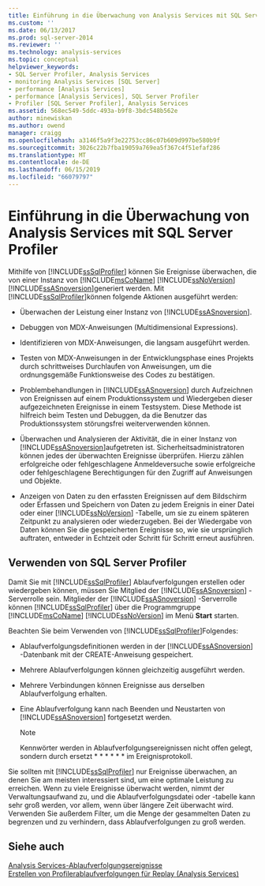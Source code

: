 ```yaml
---
title: Einführung in die Überwachung von Analysis Services mit SQL Server Profiler | Microsoft-Dokumentation
ms.custom: ''
ms.date: 06/13/2017
ms.prod: sql-server-2014
ms.reviewer: ''
ms.technology: analysis-services
ms.topic: conceptual
helpviewer_keywords:
- SQL Server Profiler, Analysis Services
- monitoring Analysis Services [SQL Server]
- performance [Analysis Services]
- performance [Analysis Services], SQL Server Profiler
- Profiler [SQL Server Profiler], Analysis Services
ms.assetid: 568ec549-5ddc-493a-b9f8-3bdc548b562e
author: minewiskan
ms.author: owend
manager: craigg
ms.openlocfilehash: a3146f5a9f3e22753cc86c07b609d997be580b9f
ms.sourcegitcommit: 3026c22b7fba19059a769ea5f367c4f51efaf286
ms.translationtype: MT
ms.contentlocale: de-DE
ms.lasthandoff: 06/15/2019
ms.locfileid: "66079797"
---
```

# <a name="introduction-to-monitoring-analysis-services-with-sql-server-profiler"></a>Einführung in die Überwachung von Analysis Services mit SQL Server Profiler
  Mithilfe von [!INCLUDE[ssSqlProfiler](../../includes/sssqlprofiler-md.md)] können Sie Ereignisse überwachen, die von einer Instanz von [!INCLUDE[msCoName](../../includes/msconame-md.md)] [!INCLUDE[ssNoVersion](../../includes/ssnoversion-md.md)] [!INCLUDE[ssASnoversion](../../includes/ssasnoversion-md.md)]generiert werden. Mit [!INCLUDE[ssSqlProfiler](../../includes/sssqlprofiler-md.md)]können folgende Aktionen ausgeführt werden:  
  
-   Überwachen der Leistung einer Instanz von [!INCLUDE[ssASnoversion](../../includes/ssasnoversion-md.md)].  
  
-   Debuggen von MDX-Anweisungen (Multidimensional Expressions).  
  
-   Identifizieren von MDX-Anweisungen, die langsam ausgeführt werden.  
  
-   Testen von MDX-Anweisungen in der Entwicklungsphase eines Projekts durch schrittweises Durchlaufen von Anweisungen, um die ordnungsgemäße Funktionsweise des Codes zu bestätigen.  
  
-   Problembehandlungen in [!INCLUDE[ssASnoversion](../../includes/ssasnoversion-md.md)] durch Aufzeichnen von Ereignissen auf einem Produktionssystem und Wiedergeben dieser aufgezeichneten Ereignisse in einem Testsystem. Diese Methode ist hilfreich beim Testen und Debuggen, da die Benutzer das Produktionssystem störungsfrei weiterverwenden können.  
  
-   Überwachen und Analysieren der Aktivität, die in einer Instanz von [!INCLUDE[ssASnoversion](../../includes/ssasnoversion-md.md)]aufgetreten ist. Sicherheitsadministratoren können jedes der überwachten Ereignisse überprüfen. Hierzu zählen erfolgreiche oder fehlgeschlagene Anmeldeversuche sowie erfolgreiche oder fehlgeschlagene Berechtigungen für den Zugriff auf Anweisungen und Objekte.  
  
-   Anzeigen von Daten zu den erfassten Ereignissen auf dem Bildschirm oder Erfassen und Speichern von Daten zu jedem Ereignis in einer Datei oder einer [!INCLUDE[ssNoVersion](../../includes/ssnoversion-md.md)] -Tabelle, um sie zu einem späteren Zeitpunkt zu analysieren oder wiederzugeben. Bei der Wiedergabe von Daten können Sie die gespeicherten Ereignisse so, wie sie ursprünglich auftraten, entweder in Echtzeit oder Schritt für Schritt erneut ausführen.  
  
## <a name="using-sql-server-profiler"></a>Verwenden von SQL Server Profiler  
 Damit Sie mit [!INCLUDE[ssSqlProfiler](../../includes/sssqlprofiler-md.md)] Ablaufverfolgungen erstellen oder wiedergeben können, müssen Sie Mitglied der [!INCLUDE[ssASnoversion](../../includes/ssasnoversion-md.md)] -Serverrolle sein. Mitglieder der [!INCLUDE[ssASnoversion](../../includes/ssasnoversion-md.md)] -Serverrolle können [!INCLUDE[ssSqlProfiler](../../includes/sssqlprofiler-md.md)] über die Programmgruppe [!INCLUDE[msCoName](../../includes/msconame-md.md)] [!INCLUDE[ssNoVersion](../../includes/ssnoversion-md.md)] im Menü **Start** starten.  
  
 Beachten Sie beim Verwenden von [!INCLUDE[ssSqlProfiler](../../includes/sssqlprofiler-md.md)]Folgendes:  
  
-   Ablaufverfolgungsdefinitionen werden in der [!INCLUDE[ssASnoversion](../../includes/ssasnoversion-md.md)] -Datenbank mit der CREATE-Anweisung gespeichert.  
  
-   Mehrere Ablaufverfolgungen können gleichzeitig ausgeführt werden.  
  
-   Mehrere Verbindungen können Ereignisse aus derselben Ablaufverfolgung erhalten.  
  
-   Eine Ablaufverfolgung kann nach Beenden und Neustarten von [!INCLUDE[ssASnoversion](../../includes/ssasnoversion-md.md)] fortgesetzt werden.  
  
    > [!NOTE]  
    >  Kennwörter werden in Ablaufverfolgungsereignissen nicht offen gelegt, sondern durch ersetzt \* \* \* \* \* \* im Ereignisprotokoll.  
  
 Sie sollten mit [!INCLUDE[ssSqlProfiler](../../includes/sssqlprofiler-md.md)] nur Ereignisse überwachen, an denen Sie am meisten interessiert sind, um eine optimale Leistung zu erreichen. Wenn zu viele Ereignisse überwacht werden, nimmt der Verwaltungsaufwand zu, und die Ablaufverfolgungsdatei oder -tabelle kann sehr groß werden, vor allem, wenn über längere Zeit überwacht wird. Verwenden Sie außerdem Filter, um die Menge der gesammelten Daten zu begrenzen und zu verhindern, dass Ablaufverfolgungen zu groß werden.  
  
## <a name="see-also"></a>Siehe auch  
 [Analysis Services-Ablaufverfolgungsereignisse](https://docs.microsoft.com/bi-reference/trace-events/analysis-services-trace-events)   
 [Erstellen von Profilerablaufverfolgungen für Replay &#40;Analysis Services&#41;](create-profiler-traces-for-replay-analysis-services.md)  
  
  
